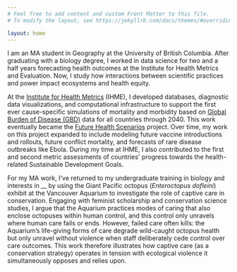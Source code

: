 ```yaml
---
# Feel free to add content and custom Front Matter to this file.
# To modify the layout, see https://jekyllrb.com/docs/themes/#overriding-theme-defaults

layout: home
---  
```


I am an MA student in Geography at the University of British Columbia. After graduating with a biology degree,
 I worked in data science for two and a half years forecasting health outcomes at the Institute for Health Metrics and
  Evaluation. Now, I study how interactions between scientific practices and power impact ecosystems and health
   equity.

At the [Institute for Health Metrics](http://www.healthdata.org) (IHME), I developed databases, diagnostic data visualizations,
 and computational infrastructure to support the first ever cause-specific simulations of mortality and morbidity based on
  [Global Burden of Disease (GBD)](http://www.healthdata.org/gbd/about) data for all countries through 2040. This work
   eventually became the [Future Health Scenarios](http://www.healthdata.org/future-health-scenarios) project.
   Over time, my work on this project expanded to include modeling future vaccine introductions and rollouts, future
    conflict mortality, and forecasts of rare disease outbreaks like Ebola. During my time at IHME, I also contributed
     to the first and second metric assessments of countries' progress towards the health-related Sustainable
      Development Goals.

For my MA work, I've returned to my undergraduate training in biology and interests in __ by using the Giant Pacific
 octopus (*Enteroctopus dofleini*) exhibit at the Vancouver Aquarium to investigate the role of captive
 care in conservation. Engaging with
   feminist scholarship and conservation science studies, I argue that the Aquarium practices
    modes of caring that also enclose octopuses within human control, and this control only unravels where human
     care fails or ends. However, failed care often kills: the Aquarium’s life-giving forms of care degrade wild-caught octopus health but
     only unravel without violence when staff deliberately cede control over care outcomes. This work therefore illustrates how
      captive care (as a conservation strategy) operates in tension with ecological violence it simultaneously opposes and relies upon.